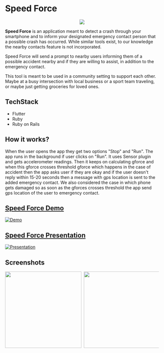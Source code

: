 # Speed Force
  <p align="center">
  <img src="https://upload.wikimedia.org/wikipedia/commons/thumb/d/d4/Spinner_font_awesome.svg/240px-Spinner_font_awesome.svg.png">
</p>

**Speed Force** is an application meant to detect a crash through your smartphone and to inform your designated emergency contact person that a possible crash has occurred. While similar tools exist, to our knowledge the nearby contacts feature is not incorporated.

Speed Force will send a prompt to nearby users informing them of a possible accident nearby and if they are willing to assist, in addition to the emergency contact.
  
This tool is meant to be used in a community setting to support each other. Maybe at a busy intersection with local business or a sport team traveling, or maybe just getting groceries for loved ones.

## TechStack
- Flutter
- Ruby
- Ruby on Rails

 ## How it works?
  
When the user opens the app they get two options "Stop" and "Run". The app runs in the background if user clicks on "Run". It uses Sensor plugin and gets accelerometer readings. Then it keeps on calculating gforce and when this gforce crosses threshold gforce which happens in the case of accident then the app asks user if they are okay and if the user doesn't reply within 15-20 seconds then a message with gps location is sent to the added emergency contact. We also considered the case in which phone gets damaged so as soon as the gforces crosses threshold the app send gps location of the user to emergency contact. 
  
## [Speed Force Demo](https://youtu.be/vOXrTYrxWoI)

[![Demo](http://i3.ytimg.com/vi/vOXrTYrxWoI/hqdefault.jpg)](https://youtu.be/vOXrTYrxWoI)

## [Speed Force Presentation](http://youtube.com/video/08i3jCKk3hs)

[![Presentation](https://i9.ytimg.com/vi/08i3jCKk3hs/mq1.jpg?sqp=CLz03oUG&rs=AOn4CLB0KhLe2B9J-_psrCS-DHT1Zqy1eQ)](http://youtube.com/video/08i3jCKk3hs)

## Screenshots
<pre>
<img src="screenshots/HomeScreen.jpg" width="250"> <img src="screenshots/account.jpg" width="250"> <img src="screenshots/prompt.jpg" width="250"> <img src="screenshots/notification.jpg" width="250"> <img src="screenshots/Nearby.jpg" width="250">
</pre>
